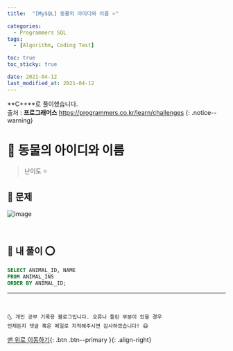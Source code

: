 ```yaml
---
title:  "[MySQL] 동물의 아이디와 이름 ⭐" 

categories:
  - Programmers SQL
tags:
  - [Algorithm, Coding Test]

toc: true
toc_sticky: true

date: 2021-04-12
last_modified_at: 2021-04-12
---
```

**C++**로 풀이했습니다.  
출처 : **프로그래머스** <https://programmers.co.kr/learn/challenges>
{: .notice--warning}

# 📌 동물의 아이디와 이름

> 난이도 ⭐

## 🚀 문제

![image](https://user-images.githubusercontent.com/42318591/114337693-8b50ff00-9b8c-11eb-885a-0a454a73d8c4.png)

<br>

## 🚀 내 풀이 ⭕

```sql
SELECT ANIMAL_ID, NAME
FROM ANIMAL_INS
ORDER BY ANIMAL_ID;
```

***
<br>

    🌜 개인 공부 기록용 블로그입니다. 오류나 틀린 부분이 있을 경우 
    언제든지 댓글 혹은 메일로 지적해주시면 감사하겠습니다! 😄

[맨 위로 이동하기](#){: .btn .btn--primary }{: .align-right}